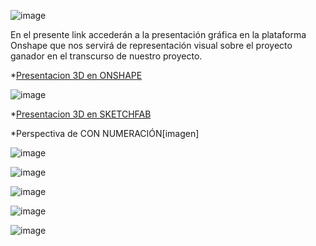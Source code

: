 ![image](https://github.com/Fx2048/Team_4_FdD/assets/131219987/a5439c82-8b1e-4035-bab2-a413ebaca878)

En el presente link accederán a la presentación gráfica en la plataforma Onshape que nos servirá de representación visual sobre el proyecto ganador en el transcurso de nuestro proyecto.

*[Presentacion 3D en ONSHAPE](https://cad.onshape.com/documents/7a7f94140b8d86c7ea033ef1/w/e999b315eef8267ad934f188/e/f1a4476c1995a1daba91e3d9?renderMode=0&uiState=65c060436ad2e72b4ab15472)

![image](https://github.com/Fx2048/Team_4_FdD/assets/131219987/feb8202f-4a27-423a-a570-7112480afd3a)


*[Presentacion 3D en SKETCHFAB](link)

*Perspectiva de CON NUMERACIÓN[imagen]


![image](https://github.com/Fx2048/Team_4_FdD/assets/131219987/ac3eac42-bddb-4576-a804-cff5fea40e1f)

![image](https://github.com/Fx2048/Team_4_FdD/assets/131219987/fd061c7c-09a7-417f-af0b-f03875276948)

![image](https://github.com/Fx2048/Team_4_FdD/assets/131219987/cba7907b-8af9-4e0e-a098-4905d3143394)


![image](https://github.com/Fx2048/Team_4_FdD/assets/131219987/fb975b29-f50e-4920-bbb1-ec7a97f47a81)

![image](https://github.com/Fx2048/Team_4_FdD/assets/131219987/e1195f2f-7c9b-42fe-8bdd-742605c9123a)


